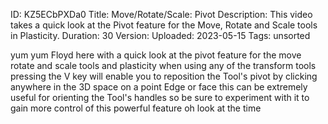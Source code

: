 ID: KZ5ECbPXDa0
Title: Move/Rotate/Scale: Pivot
Description: This video takes a quick look at the Pivot feature for the Move, Rotate and Scale tools in Plasticity.
Duration: 30
Version: 
Uploaded: 2023-05-15
Tags: unsorted

yum yum Floyd here with a quick look at
the pivot feature for the move rotate
and scale tools and plasticity when
using any of the transform tools
pressing the V key will enable you to
reposition the Tool's pivot by clicking
anywhere in the 3D space on a point Edge
or face
this can be extremely useful for
orienting the Tool's handles so be sure
to experiment with it to gain more
control of this powerful feature oh look
at the time
